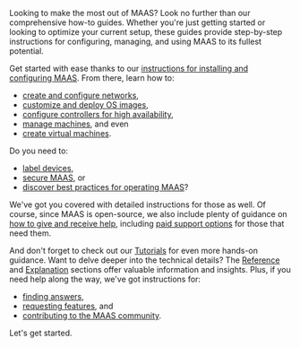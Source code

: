 <!-- How to landing page -->
Looking to make the most out of MAAS? Look no further than our comprehensive how-to guides. Whether you're just getting started or looking to optimize your current setup, these guides provide step-by-step instructions for configuring, managing, and using MAAS to its fullest potential.

Get started with ease thanks to our [instructions for installing and configuring MAAS](/t/-/6202). From there, learn how to:

- [create and configure networks](/t/-/5164), 
- [customize and deploy OS images](/t/-/5104), 
- [configure controllers for high availability](/t/-/5120), 
- [manage machines](/t/-/6193), and even 
- [create virtual machines](/t/-/5148). 

Do you need to:

- [label devices](/t/-/6200), 
- [secure MAAS](/t/-/6503), or 
- [discover best practices for operating MAAS](/t/-/6799)? 

We've got you covered with detailed instructions for those as well.  Of course, since MAAS is open-source, we also include plenty of guidance on [how to give and receive help](/t/-/5428), including [paid support options](https://ubuntu.com/pro) for those that need them.

And don't forget to check out our [Tutorials](/t/-/6140) for even more hands-on guidance. Want to delve deeper into the technical details? The [Reference](/t/-/6143) and [Explanation](/t/-/6141) sections offer valuable information and insights. Plus, if you need help along the way, we've got instructions for:

- [finding answers](/t/-/6802), 
- [requesting features](/t/-/4447), and 
- [contributing to the MAAS community](/t/-/6949). 

Let's get started.
